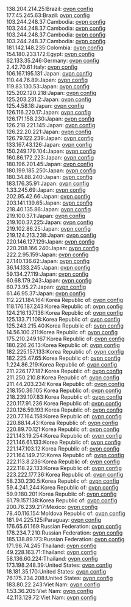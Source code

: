 138.204.214.25:Brazil: [ovpn config](vpn/138_204_214_25.ovpn)  
177.45.245.63:Brazil: [ovpn config](vpn/177_45_245_63.ovpn)  
103.244.248.37:Cambodia: [ovpn config](vpn/103_244_248_37.ovpn)  
103.244.248.37:Cambodia: [ovpn config](vpn/103_244_248_37.ovpn)  
103.244.248.37:Cambodia: [ovpn config](vpn/103_244_248_37.ovpn)  
103.244.248.37:Cambodia: [ovpn config](vpn/103_244_248_37.ovpn)  
181.142.148.235:Colombia: [ovpn config](vpn/181_142_148_235.ovpn)  
154.180.233.172:Egypt: [ovpn config](vpn/154_180_233_172.ovpn)  
62.133.35.246:Germany: [ovpn config](vpn/62_133_35_246.ovpn)  
2.42.70.61:Italy: [ovpn config](vpn/2_42_70_61.ovpn)  
106.167.195.131:Japan: [ovpn config](vpn/106_167_195_131.ovpn)  
110.44.76.89:Japan: [ovpn config](vpn/110_44_76_89.ovpn)  
119.83.130.53:Japan: [ovpn config](vpn/119_83_130_53.ovpn)  
125.202.120.218:Japan: [ovpn config](vpn/125_202_120_218.ovpn)  
125.203.231.2:Japan: [ovpn config](vpn/125_203_231_2.ovpn)  
125.4.58.18:Japan: [ovpn config](vpn/125_4_58_18.ovpn)  
126.116.220.17:Japan: [ovpn config](vpn/126_116_220_17.ovpn)  
126.171.158.230:Japan: [ovpn config](vpn/126_171_158_230.ovpn)  
126.218.221.145:Japan: [ovpn config](vpn/126_218_221_145.ovpn)  
126.22.20.221:Japan: [ovpn config](vpn/126_22_20_221.ovpn)  
126.79.122.239:Japan: [ovpn config](vpn/126_79_122_239.ovpn)  
133.167.43.126:Japan: [ovpn config](vpn/133_167_43_126.ovpn)  
150.249.179.104:Japan: [ovpn config](vpn/150_249_179_104.ovpn)  
160.86.172.223:Japan: [ovpn config](vpn/160_86_172_223.ovpn)  
180.196.201.45:Japan: [ovpn config](vpn/180_196_201_45.ovpn)  
180.199.185.250:Japan: [ovpn config](vpn/180_199_185_250.ovpn)  
180.34.88.240:Japan: [ovpn config](vpn/180_34_88_240.ovpn)  
183.176.35.91:Japan: [ovpn config](vpn/183_176_35_91.ovpn)  
1.33.245.69:Japan: [ovpn config](vpn/1_33_245_69.ovpn)  
202.95.42.66:Japan: [ovpn config](vpn/202_95_42_66.ovpn)  
203.141.139.65:Japan: [ovpn config](vpn/203_141_139_65.ovpn)  
218.40.135.86:Japan: [ovpn config](vpn/218_40_135_86.ovpn)  
219.100.37.1:Japan: [ovpn config](vpn/219_100_37_1.ovpn)  
219.100.37.225:Japan: [ovpn config](vpn/219_100_37_225.ovpn)  
219.102.86.25:Japan: [ovpn config](vpn/219_102_86_25.ovpn)  
219.124.213.238:Japan: [ovpn config](vpn/219_124_213_238.ovpn)  
220.146.127.129:Japan: [ovpn config](vpn/220_146_127_129.ovpn)  
220.208.166.240:Japan: [ovpn config](vpn/220_208_166_240.ovpn)  
222.2.95.159:Japan: [ovpn config](vpn/222_2_95_159.ovpn)  
27.140.136.62:Japan: [ovpn config](vpn/27_140_136_62.ovpn)  
36.14.133.245:Japan: [ovpn config](vpn/36_14_133_245.ovpn)  
59.134.27.119:Japan: [ovpn config](vpn/59_134_27_119.ovpn)  
60.68.179.243:Japan: [ovpn config](vpn/60_68_179_243.ovpn)  
60.73.95.27:Japan: [ovpn config](vpn/60_73_95_27.ovpn)  
61.46.95.37:Japan: [ovpn config](vpn/61_46_95_37.ovpn)  
112.221.184.164:Korea Republic of: [ovpn config](vpn/112_221_184_164.ovpn)  
118.176.187.243:Korea Republic of: [ovpn config](vpn/118_176_187_243.ovpn)  
124.216.137.136:Korea Republic of: [ovpn config](vpn/124_216_137_136.ovpn)  
125.133.71.108:Korea Republic of: [ovpn config](vpn/125_133_71_108.ovpn)  
125.243.215.40:Korea Republic of: [ovpn config](vpn/125_243_215_40.ovpn)  
14.56.100.211:Korea Republic of: [ovpn config](vpn/14_56_100_211.ovpn)  
175.210.249.167:Korea Republic of: [ovpn config](vpn/175_210_249_167.ovpn)  
180.226.26.13:Korea Republic of: [ovpn config](vpn/180_226_26_13.ovpn)  
182.225.157.133:Korea Republic of: [ovpn config](vpn/182_225_157_133.ovpn)  
182.225.47.65:Korea Republic of: [ovpn config](vpn/182_225_47_65.ovpn)  
1.224.86.219:Korea Republic of: [ovpn config](vpn/1_224_86_219.ovpn)  
211.226.177.187:Korea Republic of: [ovpn config](vpn/211_226_177_187.ovpn)  
211.250.210.8:Korea Republic of: [ovpn config](vpn/211_250_210_8.ovpn)  
211.44.203.234:Korea Republic of: [ovpn config](vpn/211_44_203_234.ovpn)  
218.150.36.105:Korea Republic of: [ovpn config](vpn/218_150_36_105.ovpn)  
218.239.107.83:Korea Republic of: [ovpn config](vpn/218_239_107_83.ovpn)  
220.117.91.236:Korea Republic of: [ovpn config](vpn/220_117_91_236.ovpn)  
220.126.59.193:Korea Republic of: [ovpn config](vpn/220_126_59_193.ovpn)  
220.77.164.158:Korea Republic of: [ovpn config](vpn/220_77_164_158.ovpn)  
220.88.14.43:Korea Republic of: [ovpn config](vpn/220_88_14_43.ovpn)  
220.89.70.121:Korea Republic of: [ovpn config](vpn/220_89_70_121.ovpn)  
221.143.19.254:Korea Republic of: [ovpn config](vpn/221_143_19_254.ovpn)  
221.146.61.133:Korea Republic of: [ovpn config](vpn/221_146_61_133.ovpn)  
221.147.103.12:Korea Republic of: [ovpn config](vpn/221_147_103_12.ovpn)  
221.164.149.212:Korea Republic of: [ovpn config](vpn/221_164_149_212.ovpn)  
222.113.8.236:Korea Republic of: [ovpn config](vpn/222_113_8_236.ovpn)  
222.118.22.133:Korea Republic of: [ovpn config](vpn/222_118_22_133.ovpn)  
223.222.177.36:Korea Republic of: [ovpn config](vpn/223_222_177_36.ovpn)  
58.230.230.5:Korea Republic of: [ovpn config](vpn/58_230_230_5.ovpn)  
59.4.241.244:Korea Republic of: [ovpn config](vpn/59_4_241_244.ovpn)  
59.9.180.201:Korea Republic of: [ovpn config](vpn/59_9_180_201.ovpn)  
61.79.157.138:Korea Republic of: [ovpn config](vpn/61_79_157_138.ovpn)  
200.76.239.217:Mexico: [ovpn config](vpn/200_76_239_217.ovpn)  
78.40.116.154:Moldova Republic of: [ovpn config](vpn/78_40_116_154.ovpn)  
181.94.225.125:Paraguay: [ovpn config](vpn/181_94_225_125.ovpn)  
176.65.61.169:Russian Federation: [ovpn config](vpn/176_65_61_169.ovpn)  
178.234.7.210:Russian Federation: [ovpn config](vpn/178_234_7_210.ovpn)  
185.138.89.173:Russian Federation: [ovpn config](vpn/185_138_89_173.ovpn)  
171.96.74.245:Thailand: [ovpn config](vpn/171_96_74_245.ovpn)  
49.228.163.71:Thailand: [ovpn config](vpn/49_228_163_71.ovpn)  
58.136.60.224:Thailand: [ovpn config](vpn/58_136_60_224.ovpn)  
173.198.248.39:United States: [ovpn config](vpn/173_198_248_39.ovpn)  
18.181.35.170:United States: [ovpn config](vpn/18_181_35_170.ovpn)  
76.175.234.208:United States: [ovpn config](vpn/76_175_234_208.ovpn)  
183.80.22.243:Viet Nam: [ovpn config](vpn/183_80_22_243.ovpn)  
1.53.36.205:Viet Nam: [ovpn config](vpn/1_53_36_205.ovpn)  
42.113.129.72:Viet Nam: [ovpn config](vpn/42_113_129_72.ovpn)  
